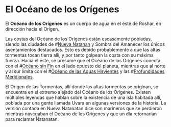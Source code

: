 # El Océano de los Orígenes

El **Océano de los Orígenes** es un cuerpo de agua en el este de Roshar, en dirección hacia el Origen. 

Las costas del Océano de los Orígenes están escasamente pobladas, siendo las ciudades de  #[Nueva Natanan](locations/new-natanan) y Sombra del Amanecer los únicos asentamientos destacados. Esto es debido probablemente a que las altas tormentas tocan tierra allí, y por tanto golpean la costa con su máxima fuerza. Hacia el este, se presume que el Océano de los Orígenes conecta con el #[Océano sin Fin](locations/endless-ocean) en el lado opuesto del planeta, mientras que al norte y al sur limita con el #[Océano de las Aguas Hirvientes](locations/steamwaterocean) y las #[Profundidades Meridionales](locations/southern-depths).

El Origen de las Tormentas, allí donde las altas tormentas se originan, se encuentra en el extremo alejado del Océano de los Orígenes. Existen múltiples leyendas que hablan sobre la existencia de una isla habitada allí, poblada por una gente llamada Uvara en algunas versiones de la historia. La versión contada en Nueva Natanatan dice son marineros que se perdieron mientras navegaban el Océano de los Orígenes y que un día retornarían para reclamar Natanatan. 
